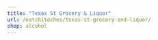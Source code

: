 ```yaml
---
title: "Texas St Grocery & Liquor"
url: /natchitoches/texas-st-grocery-and-liquor/
shop: alcohol
---
```

